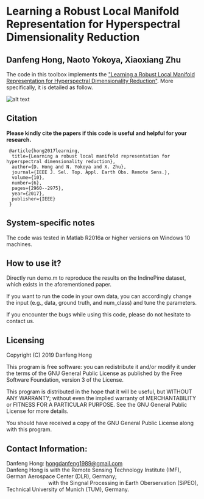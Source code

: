 # Learning a Robust Local Manifold Representation for Hyperspectral Dimensionality Reduction

Danfeng Hong, Naoto Yokoya, Xiaoxiang Zhu
---------------------

The code in this toolbox implements the ["Learning a Robust Local Manifold Representation for Hyperspectral Dimensionality Reduction"](https://ieeexplore.ieee.org/document/7985008).
More specifically, it is detailed as follow.

![alt text](./FIFs.png)

Citation
---------------------

**Please kindly cite the papers if this code is useful and helpful for your research.**

     @article{hong2017learning,
      title={Learning a robust local manifold representation for hyperspectral dimensionality reduction},
      author={D. Hong and N. Yokoya and X. Zhu},
      journal={IEEE J. Sel. Top. Appl. Earth Obs. Remote Sens.},
      volume={10},
      number={6},
      pages={2960--2975},
      year={2017},
      publisher={IEEE}
     }


System-specific notes
---------------------
The code was tested in Matlab R2016a or higher versions on Windows 10 machines.

How to use it?
---------------------

Directly run demo.m to reproduce the results on the IndinePine dataset, which exists in the aforementioned paper.

If you want to run the code in your own data, you can accordingly change the input (e.g., data, ground truth, and num_class) and tune the parameters.

If you encounter the bugs while using this code, please do not hesitate to contact us.

Licensing
---------

Copyright (C) 2019 Danfeng Hong

This program is free software: you can redistribute it and/or modify it under the terms of the GNU General Public License as published by the Free Software Foundation, version 3 of the License.

This program is distributed in the hope that it will be useful, but WITHOUT ANY WARRANTY; without even the implied warranty of MERCHANTABILITY or FITNESS FOR A PARTICULAR PURPOSE. See the GNU General Public License for more details.

You should have received a copy of the GNU General Public License along with this program.

Contact Information:
--------------------

Danfeng Hong: hongdanfeng1989@gmail.com<br>
Danfeng Hong is with the Remote Sensing Technology Institute (IMF), German Aerospace Center (DLR), Germany; <br>
&nbsp; &nbsp; &nbsp; &nbsp; &nbsp; &nbsp; &nbsp; &nbsp; &nbsp; &nbsp; &nbsp; &nbsp; &nbsp; &nbsp; with the Singnal Processing in Earth Oberservation (SiPEO), Technical University of Munich (TUM), Germany. 
